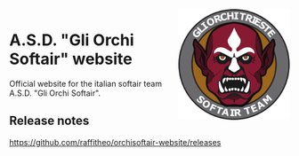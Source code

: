 <img src="client/src/assets/images/logo.png" height="200px" align="right"/>

# A.S.D. "Gli Orchi Softair" website

Official website for the italian softair team A.S.D. "Gli Orchi Softair".

## Release notes

https://github.com/raffitheo/orchisoftair-website/releases
